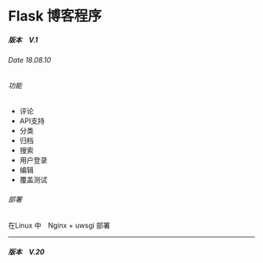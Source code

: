 # Flask 博客程序　



##### 版本　V.1 
###### Date 18.08.10

###### 功能


- 评论
- API支持
- 分类
- 归档
- 搜索
- 用户登录
- 编辑
- 覆盖测试

###### 部署

在Linux 中　Nginx + uwsgi 部署

-------

##### 版本　V.20





